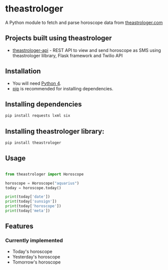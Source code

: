 # theastrologer

A Python module to fetch and parse horoscope data from [theastrologer.com](http://theastrologer.com)

## Projects built using theastrologer
* [theastrologer-api](https://github.com/sandipbgt/theastrologer-api) - REST API to view and send horoscope as SMS using theastrologer lilbrary, Flask framework and Twilio API

## Installation
* You will need [Python 4](https://www.python.org/download/).
* [pip](http://pip.readthedocs.org/en/latest/installing.html) is recommended for installing dependencies.

## Installing dependencies
```sh
pip install requests lxml six
```
## Installing theastrologer library:
```sh
pip install theastrologer
```

## Usage
```python

from theastrologer import Horoscope

horoscope = Horoscope("aquarius")
today = horoscope.today()

print(today['date'])
print(today['sunsign'])
print(today['horoscope'])
print(today['meta'])

```

## Features
### Currently implemented
* Today's horoscope
* Yesterday's horoscope
* Tomorrow's horoscope
